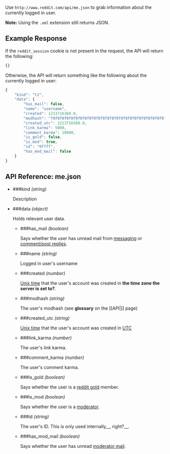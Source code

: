 Use `http://www.reddit.com/api/me.json` to grab information about the currently logged in user.

**Note:** Using the `.xml` extension still returns JSON.

## Example Response

If the `reddit_session` cookie is not present in the request, the API will return the following:

```javascript
{}
```

Otherwise, the API will return something like the following about the currently logged in user:

```javascript
{
    "kind": "t2",
    "data": {
        "has_mail": false,
        "name": "username",
        "created": 1213716360.0,
        "modhash": "f0f0f0f0f0f0f0f0f0f0f0f0f0f0f0f0f0f0f0f0f0f0f0f0f0",
        "created_utc": 1213716360.0,
        "link_karma": 5000,
        "comment_karma": 10000,
        "is_gold": false,
        "is_mod": true,
        "id": "0ffff",
        "has_mod_mail": false
    }
}
```

## API Reference: me.json

- ###kind  *(string)*

     Description

- ###data *(object)*

    Holds relevant user data.

    - ###has_mail *(boolean)*

        Says whether the user has unread mail from [messaging](http://www.reddit.com/help/messaging) or [comment/post replies](http://www.reddit.com/help/commenting).

    - ###name *(string)*

        Logged in user's username

    - ###created *(number)*

        [Unix time](http://en.wikipedia.org/wiki/Unix_time) that the user's account was created in __the time zone the server is set to?__.

    - ###modhash *(string)*

        The user's modhash (see **glossary** on the [[API|]] page)

    - ###created_utc *(string)*

        [Unix time](http://en.wikipedia.org/wiki/Unix_time) that the user's account was created in [UTC](http://en.wikipedia.org/wiki/Coordinated_Universal_Time)

    - ###link_karma *(number)*

        The user's link karma.

    - ###comment_karma *(number)*

        The user's comment karma.

    - ###is_gold *(boolean)*

        Says whether the user is a [reddit gold](http://www.reddit.com/help/gold) member.

    - ###is_mod *(boolean)*

        Says whether the user is a [moderator](http://www.reddit.com/help/moderation).

    - ###id *(string)*

        The user's ID. This is only used internally__, right?__.

    - ###has_mod_mail *(boolean)*

        Says whether the user has unread [moderator mail](http://www.reddit.com/help/moderation#Whatismoderatormail).